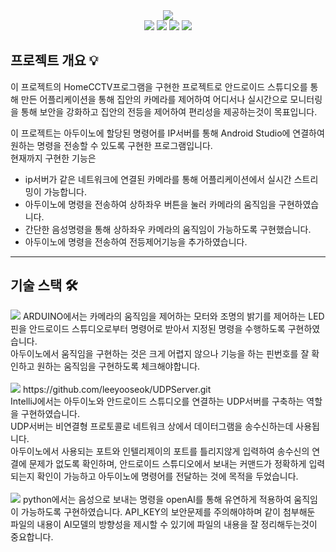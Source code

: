 <div align="center">
<img src="https://capsule-render.vercel.app/api?type=waving&color=gradient&height=350&&section=header&text=HomeCCTV%20AIoT%20project&fontSize=70">
</div>

<div align="center">
<img src="https://img.shields.io/badge/android%20studio-346ac1?style=for-the-badge&logo=android%20studio&logoColor=white">
<img src="https://img.shields.io/badge/IntelliJ_IDEA-000000.svg?style=for-the-badge&logo=intellij-idea&logoColor=white">
<img src="https://img.shields.io/badge/-Arduino-00979D?style=for-the-badge&logo=Arduino&logoColor=white">
<img src="https://img.shields.io/badge/python-3776AB?style=for-the-badge&logo=python&logoColor=white">
</div>

## 프로젝트 개요 💡
이 프로젝트의 HomeCCTV프로그램을 구현한 프로젝트로 안드로이드 스튜디오를 통해 만든 어플리케이션을 통해 집안의 카메라를 제어하여 어디서나 실시간으로 모니터링을 통해 보안을 강화하고 집안의 전등을 제어하여 편리성을 제공하는것이 목표입니다.<br>

이 프로젝트는 아두이노에 할당된 명령어를 IP서버를 통해 Android Studio에 연결하여 원하는 명령을 전송할 수 있도록 구현한 프로그램입니다.<br>
현재까지 구현한 기능은<br>
- ip서버가 같은 네트워크에 연결된 카메라를 통해 어플리케이션에서 실시간 스트리밍이 가능합니다.
- 아두이노에 명령을 전송하여 상하좌우 버튼을 눌러 카메라의 움직임을 구현하였습니다.
- 간단한 음성명령을 통해 상하좌우 카메라의 움직임이 가능하도록 구현했습니다.
- 아두이노에 명령을 전송하여 전등제어기능을 추가하였습니다.

--------------------------------------------

## 기술 스택 🛠️
<img src="https://img.shields.io/badge/-Arduino-00979D?style=for-the-badge&logo=Arduino&logoColor=white">
ARDUINO에서는 카메라의 움직임을 제어하는 모터와 조명의 밝기를 제어하는 LED핀을 안드로이드 스튜디오로부터 명령어로 받아서 지정된 명령을 수행하도록 구현하였습니다.<br>
아두이노에서 움직임을 구현하는 것은 크게 어렵지 않으나 기능을 하는 핀번호를 잘 확인하고 원하는 움직임을 구현하도록 체크해야합니다.
<br>
<br>

<img src="https://img.shields.io/badge/IntelliJ_IDEA-000000.svg?style=for-the-badge&logo=intellij-idea&logoColor=white">
https://github.com/leeyooseok/UDPServer.git<br>
IntelliJ에서는 아두이노와 안드로이드 스튜디오를 연결하는 UDP서버를 구축하는 역할을 구현하였습니다.<br>
UDP서버는 비연결형 프로토콜로 네트워크 상에서 데이터그램을 송수신하는데 사용됩니다.<br>
아두이노에서 사용되는 포트와 인텔리제이의 포트를 틀리지않게 입력하여 송수신의 연결에 문제가 없도록 확인하며, 안드로이드 스튜디오에서 보내는 커맨드가 정확하게 입력되는지 확인이 가능하고 아두이노에 명령어를 전달하는 것에 목적을 두었습니다.<br>
<br>
<img src="https://img.shields.io/badge/python-3776AB?style=for-the-badge&logo=python&logoColor=white">
python에서는 음성으로 보내는 명령을 openAI를 통해 유연하게 적용하여 움직임이 가능하도록 구현하였습니다.
API_KEY의 보안문제를 주의해야하며 같이 첨부해둔 파일의 내용이 AI모델의 방향성을 제시할 수 있기에 파일의 내용을 잘 정리해두는것이 중요합니다.


